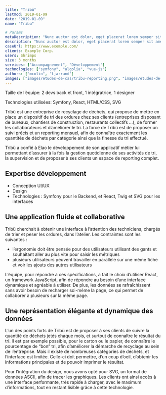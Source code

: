 ```yaml
---
title: "Tribü"
lastmod: 2019-01-09
date: "2019-01-09"
name: "Tribü"

# Params
metaDescription: "Nunc auctor est dolor, eget placerat lorem semper sit amet. Integer aliquet mi orci, et eleifend urna fermetum. Nullam pelletesque frigilla vulputate."
description: "Nunc auctor est dolor, eget placerat lorem semper sit amet. Integer aliquet mi orci, et eleifend urna fermetum. Nullam pelletesque frigilla vulputate."
caseUrl: https://www.exemple.com/
clients: Example Corp.
users: Shrimps
size: 3 months
services: ["Accompagnement", "Développement"]
technologies: ["symfony", "algolia", "vue-js"]
authors: ["mcolin", "tjarrand"]
images: ["images/etudes-de-cas/tribu-reporting.png", "images/etudes-de-cas/tribu-saisie.png"]
---
```


Taille de l’équipe: 2 devs back et front, 1 intégratrice, 1 designer

Technologies utilisées: Symfony, React, HTML/CSS, SVG

Tribü est une entreprise de recyclage de déchets, qui propose de mettre en place un dispositif de tri des ordures chez ses clients (entreprises disposant de bureaux, chantiers de construction, restaurants collectifs …), de former les collaborateurs et d’améliorer le tri. La force de Tribü est de proposer un suivi précis et un reporting mensuel, afin de connaître exactement les quantités de déchets par catégorie ainsi que la finesse du tri effectué.

Tribü a confié à Elao le développement de son applicatif métier lui permettant d’assurer à la fois la gestion quotidienne de ses activités de tri, la supervision et de proposer à ses clients un espace de reporting complet.

## Expertise développement

* Conception UI/UX
* Design
* Technologies : Symfony pour le Backend, et React, Twig et SVG pour les interfaces


## Une application fluide et collaborative

Tribü cherchait à obtenir une interface à l’attention des techniciens, chargés de trier et peser les ordures, dans l’atelier. Les contraintes sont les suivantes :

* l’ergonomie doit être pensée pour des utilisateurs utilisant des gants et souhaitant aller au plus vite pour saisir les métriques
* plusieurs utilisateurs peuvent travailler en parallèle sur une même fiche et voir les ajouts des autres utilisateurs

L’équipe, pour répondre à ces spécifications, a fait le choix d’utiliser React, un framework JavaScript, afin de répondre au besoin d’une interface dynamique et agréable à utiliser. De plus, les données se rafraîchissent sans avoir besoin de recharger soi-même la page, ce qui permet de collaborer à plusieurs sur la même page.

## Une représentation élégante et dynamique des données

L’un des points forts de Tribü est de proposer à ses clients de suivre la quantité de déchets jetés chaque mois, et surtout de connaître le résultat du tri. Il est par exemple possible, pour le carton ou le papier, de connaître le pourcentage de “bon” tri, afin d’améliorer la démarche de recyclage au sein de l’entreprise. Mais il existe de nombreuses catégories de déchets, et l’interface est limitée. Celle-ci doit permettre, d’un coup d’oeil, d’obtenir les informations principales et de pouvoir imprimer le résultat.

Pour  l’intégration du design, nous avons opté pour SVG, un format de données ASCII, afin de tracer les graphiques. Les clients ont ainsi accès à une interface performante, très rapide à charger, avec le maximum d’informations, tout en restant lisible grâce à cette technologie.

